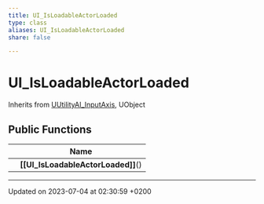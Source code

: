 ```yaml
---
title: UI_IsLoadableActorLoaded
type: class
aliases: UI_IsLoadableActorLoaded
share: false

---
```


# UI_IsLoadableActorLoaded





Inherits from [UUtilityAI_InputAxis](/docs/SDK/Source/Classes/classUUtilityAI__InputAxis.md), UObject

## Public Functions

|                | Name           |
| -------------- | -------------- |
| | **[[UI_IsLoadableActorLoaded]]**() |

-------------------------------

Updated on 2023-07-04 at 02:30:59 +0200